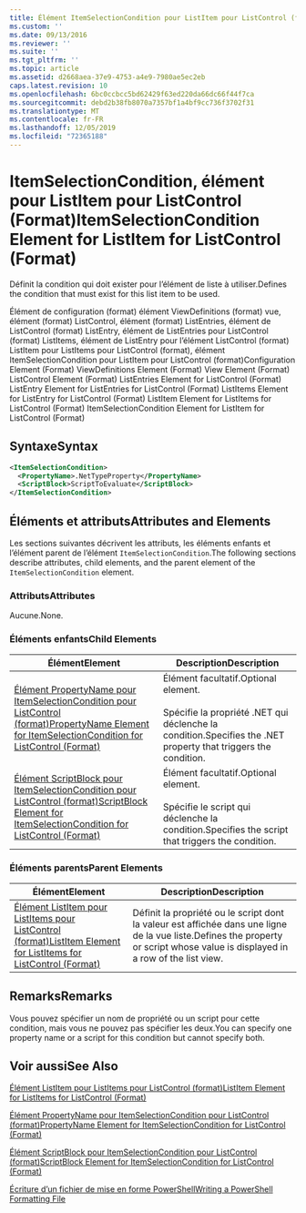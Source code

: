 ```yaml
---
title: Élément ItemSelectionCondition pour ListItem pour ListControl (format) | Microsoft Docs
ms.custom: ''
ms.date: 09/13/2016
ms.reviewer: ''
ms.suite: ''
ms.tgt_pltfrm: ''
ms.topic: article
ms.assetid: d2668aea-37e9-4753-a4e9-7980ae5ec2eb
caps.latest.revision: 10
ms.openlocfilehash: 6bc0ccbcc5bd62429f63ed220da66dc66f44f7ca
ms.sourcegitcommit: debd2b38fb8070a7357bf1a4bf9cc736f3702f31
ms.translationtype: MT
ms.contentlocale: fr-FR
ms.lasthandoff: 12/05/2019
ms.locfileid: "72365188"
---
```

# <a name="itemselectioncondition-element-for-listitem-for-listcontrol-format"></a><span data-ttu-id="11104-102">ItemSelectionCondition, élément pour ListItem pour ListControl (Format)</span><span class="sxs-lookup"><span data-stu-id="11104-102">ItemSelectionCondition Element for ListItem for ListControl (Format)</span></span>

<span data-ttu-id="11104-103">Définit la condition qui doit exister pour l’élément de liste à utiliser.</span><span class="sxs-lookup"><span data-stu-id="11104-103">Defines the condition that must exist for this list item to be used.</span></span>

<span data-ttu-id="11104-104">Élément de configuration (format) élément ViewDefinitions (format) vue, élément (format) ListControl, élément (format) ListEntries, élément de ListControl (format) ListEntry, élément de ListEntries pour ListControl (format) ListItems, élément de ListEntry pour l’élément ListControl (format) ListItem pour ListItems pour ListControl (format), élément ItemSelectionCondition pour ListItem pour ListControl (format)</span><span class="sxs-lookup"><span data-stu-id="11104-104">Configuration Element (Format) ViewDefinitions Element (Format) View Element (Format) ListControl Element (Format) ListEntries Element for ListControl (Format) ListEntry Element for ListEntries for ListControl (Format) ListItems Element for ListEntry for ListControl (Format) ListItem Element for ListItems for ListControl (Format) ItemSelectionCondition Element for ListItem for ListControl (Format)</span></span>

## <a name="syntax"></a><span data-ttu-id="11104-105">Syntaxe</span><span class="sxs-lookup"><span data-stu-id="11104-105">Syntax</span></span>

```xml
<ItemSelectionCondition>
  <PropertyName>.NetTypeProperty</PropertyName>
  <ScriptBlock>ScriptToEvaluate</ScriptBlock>
</ItemSelectionCondition>
```

## <a name="attributes-and-elements"></a><span data-ttu-id="11104-106">Éléments et attributs</span><span class="sxs-lookup"><span data-stu-id="11104-106">Attributes and Elements</span></span>

<span data-ttu-id="11104-107">Les sections suivantes décrivent les attributs, les éléments enfants et l’élément parent de l’élément `ItemSelectionCondition`.</span><span class="sxs-lookup"><span data-stu-id="11104-107">The following sections describe attributes, child elements, and the parent element of the `ItemSelectionCondition` element.</span></span>

### <a name="attributes"></a><span data-ttu-id="11104-108">Attributs</span><span class="sxs-lookup"><span data-stu-id="11104-108">Attributes</span></span>

<span data-ttu-id="11104-109">Aucune.</span><span class="sxs-lookup"><span data-stu-id="11104-109">None.</span></span>

### <a name="child-elements"></a><span data-ttu-id="11104-110">Éléments enfants</span><span class="sxs-lookup"><span data-stu-id="11104-110">Child Elements</span></span>

|<span data-ttu-id="11104-111">Élément</span><span class="sxs-lookup"><span data-stu-id="11104-111">Element</span></span>|<span data-ttu-id="11104-112">Description</span><span class="sxs-lookup"><span data-stu-id="11104-112">Description</span></span>|
|-------------|-----------------|
|[<span data-ttu-id="11104-113">Élément PropertyName pour ItemSelectionCondition pour ListControl (format)</span><span class="sxs-lookup"><span data-stu-id="11104-113">PropertyName Element for ItemSelectionCondition for ListControl (Format)</span></span>](./propertyname-element-for-itemselectioncondition-for-listcontrol-format.md)|<span data-ttu-id="11104-114">Élément facultatif.</span><span class="sxs-lookup"><span data-stu-id="11104-114">Optional element.</span></span><br /><br /> <span data-ttu-id="11104-115">Spécifie la propriété .NET qui déclenche la condition.</span><span class="sxs-lookup"><span data-stu-id="11104-115">Specifies the .NET property that triggers the condition.</span></span>|
|[<span data-ttu-id="11104-116">Élément ScriptBlock pour ItemSelectionCondition pour ListControl (format)</span><span class="sxs-lookup"><span data-stu-id="11104-116">ScriptBlock Element for ItemSelectionCondition for ListControl (Format)</span></span>](./scriptblock-element-for-itemselectioncondition-for-listcontrol-format.md)|<span data-ttu-id="11104-117">Élément facultatif.</span><span class="sxs-lookup"><span data-stu-id="11104-117">Optional element.</span></span><br /><br /> <span data-ttu-id="11104-118">Spécifie le script qui déclenche la condition.</span><span class="sxs-lookup"><span data-stu-id="11104-118">Specifies the script that triggers the condition.</span></span>|

### <a name="parent-elements"></a><span data-ttu-id="11104-119">Éléments parents</span><span class="sxs-lookup"><span data-stu-id="11104-119">Parent Elements</span></span>

|<span data-ttu-id="11104-120">Élément</span><span class="sxs-lookup"><span data-stu-id="11104-120">Element</span></span>|<span data-ttu-id="11104-121">Description</span><span class="sxs-lookup"><span data-stu-id="11104-121">Description</span></span>|
|-------------|-----------------|
|[<span data-ttu-id="11104-122">Élément ListItem pour ListItems pour ListControl (format)</span><span class="sxs-lookup"><span data-stu-id="11104-122">ListItem Element for ListItems for ListControl (Format)</span></span>](./listitem-element-for-listitems-for-listcontrol-format.md)|<span data-ttu-id="11104-123">Définit la propriété ou le script dont la valeur est affichée dans une ligne de la vue liste.</span><span class="sxs-lookup"><span data-stu-id="11104-123">Defines the property or script whose value is displayed in a row of the list view.</span></span>|

## <a name="remarks"></a><span data-ttu-id="11104-124">Remarks</span><span class="sxs-lookup"><span data-stu-id="11104-124">Remarks</span></span>

<span data-ttu-id="11104-125">Vous pouvez spécifier un nom de propriété ou un script pour cette condition, mais vous ne pouvez pas spécifier les deux.</span><span class="sxs-lookup"><span data-stu-id="11104-125">You can specify one property name or a script for this condition but cannot specify both.</span></span>

## <a name="see-also"></a><span data-ttu-id="11104-126">Voir aussi</span><span class="sxs-lookup"><span data-stu-id="11104-126">See Also</span></span>

[<span data-ttu-id="11104-127">Élément ListItem pour ListItems pour ListControl (format)</span><span class="sxs-lookup"><span data-stu-id="11104-127">ListItem Element for ListItems for ListControl (Format)</span></span>](./listitem-element-for-listitems-for-listcontrol-format.md)

[<span data-ttu-id="11104-128">Élément PropertyName pour ItemSelectionCondition pour ListControl (format)</span><span class="sxs-lookup"><span data-stu-id="11104-128">PropertyName Element for ItemSelectionCondition for ListControl (Format)</span></span>](./propertyname-element-for-itemselectioncondition-for-listcontrol-format.md)

[<span data-ttu-id="11104-129">Élément ScriptBlock pour ItemSelectionCondition pour ListControl (format)</span><span class="sxs-lookup"><span data-stu-id="11104-129">ScriptBlock Element for ItemSelectionCondition for ListControl (Format)</span></span>](./scriptblock-element-for-itemselectioncondition-for-listcontrol-format.md)

[<span data-ttu-id="11104-130">Écriture d’un fichier de mise en forme PowerShell</span><span class="sxs-lookup"><span data-stu-id="11104-130">Writing a PowerShell Formatting File</span></span>](./writing-a-powershell-formatting-file.md)
